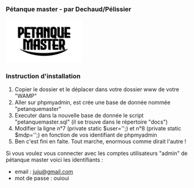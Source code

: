 ### Pétanque master - par Dechaud/Pélissier
<img src="img/website/petanque-master-wallpaper.jpg" width="200">

### Instruction d'installation
1. Copier le dossier et le déplacer dans votre dossier www de votre "WAMP"
2. Aller sur phpmyadmin, est crée une base de donnée nommée "petanquemaster"
3. Executer dans la nouvelle base de donnée le script "petanquemaster.sql" (il se trouve dans le répertoire "docs")
4. Modifier la ligne n°7 (private static $user='';) et n°8 (private static $mdp='';) en fonction de vos identifiant de phpmyadmin
5. Ben c'est fini en faite. Tout marche, enormous comme dirait l'autre !

Si vous voulez vous connecter avec les comptes utilisateurs "admin" de pétanque master voici les identifiants :
 * email : juju@gmail.com
 * mot de passe : ouioui
